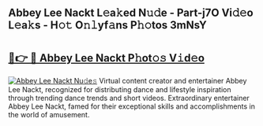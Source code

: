 ## Abbey Lee Nackt L𝚎a𝚔ed N𝚞𝚍e - Part-j7O Vi𝚍𝚎o L𝚎a𝚔s - H𝚘𝚝 O𝚗𝚕yf𝚊ns P𝚑𝚘tos 3mNsY

# <h2><a href="http://kf1piz.oniu.top/?m=Abbey+Lee+Nackt">🔗👉 🔴 Abbey Lee Nackt P𝚑ot𝚘𝚜 V𝚒d𝚎o</a></h2>

[![Abbey Lee Nackt Nu𝚍e𝚜](https://i.imgur.com/0qMVB7G.gif)](http://kf1piz.oniu.top/?m=Abbey+Lee+Nackt)
Virtual content creator and entertainer Abbey Lee Nackt, recognized for distributing dance and lifestyle inspiration through trending dance trends and short videos. Extraordinary entertainer Abbey Lee Nackt, famed for their exceptional skills and accomplishments in the world of amusement.  
